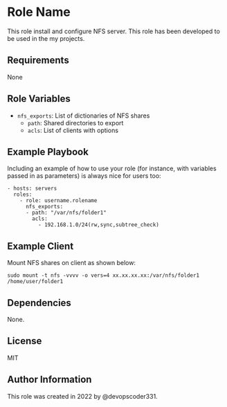 Role Name
=========

This role install and configure NFS server. This role has been developed to be used in the my projects.

Requirements
------------

None

Role Variables
--------------

* `nfs_exports`: List of dictionaries of NFS shares
  * `path`: Shared directories to export
  * `acls`: List of clients with options

Example Playbook
----------------

Including an example of how to use your role (for instance, with variables passed in as parameters) is always nice for users too:

    - hosts: servers
      roles:
        - role: username.rolename
          nfs_exports:
          - path: "/var/nfs/folder1"
            acls: 
              - 192.168.1.0/24(rw,sync,subtree_check)

Example Client
----------------

Mount NFS shares on client as shown below:

```
sudo mount -t nfs -vvvv -o vers=4 xx.xx.xx.xx:/var/nfs/folder1 /home/user/folder1
```

Dependencies
------------

None.


License
-------

MIT

Author Information
------------------

This role was created in 2022 by @devopscoder331.
